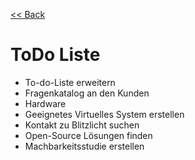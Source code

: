 [<< Back](../Lernsituation.md)

# ToDo Liste

- To-do-Liste erweitern
- Fragenkatalog an den Kunden
- Hardware
- Geeignetes Virtuelles System erstellen
- Kontakt zu Blitzlicht suchen
- Open-Source Lösungen finden
- Machbarkeitsstudie erstellen